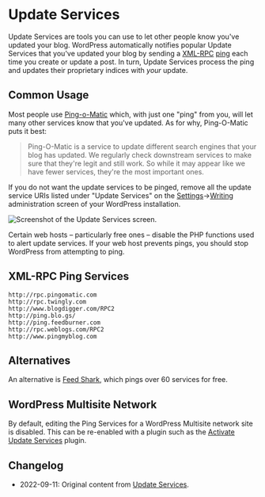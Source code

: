 # Update Services

Update Services are tools you can use to let other people know you've updated your blog. WordPress automatically notifies popular Update Services that you've updated your blog by sending a [XML-RPC](http://www.xmlrpc.com/) [ping](https://wordpress.org/support/article/glossary/#pingback) each time you create or update a post. In turn, Update Services process the ping and updates their proprietary indices with _your_ update. 

## Common Usage

Most people use [Ping-o-Matic](https://pingomatic.com/) which, with just one "ping" from you, will let many other services know that you've updated. As for why, Ping-O-Matic puts it best:

> Ping-O-Matic is a service to update different search engines that your blog has updated.
> We regularly check downstream services to make sure that they're legit and still work. So while it may appear like we have fewer services, they're the most important ones.

If you do not want the update services to be pinged, remove all the update service URIs listed under "Update Services" on the [Settings](https://wordpress.org/support/article/administration-screens/#settings-configuration-settings)->[Writing](https://wordpress.org/support/article/settings-writing-screen/) administration screen of your WordPress installation.

![Screenshot of the Update Services screen.](https://wordpress.org/support/files/2018/10/update_service.png)

Certain web hosts – particularly free ones – disable the PHP functions used to alert update services. If your web host prevents pings, you should stop WordPress from attempting to ping.

## XML-RPC Ping Services

```
http://rpc.pingomatic.com
http://rpc.twingly.com
http://www.blogdigger.com/RPC2
http://ping.blo.gs/
http://ping.feedburner.com
http://rpc.weblogs.com/RPC2
http://www.pingmyblog.com
```

## Alternatives
An alternative is [Feed Shark](https://feedshark.brainbliss.com/), which pings over 60 services for free.

## WordPress Multisite Network
By default, editing the Ping Services for a WordPress Multisite network site is disabled. This can be re-enabled with a plugin such as the [Activate Update Services](https://wordpress.org/plugins/activate-update-services/) plugin.


## Changelog

- 2022-09-11: Original content from [Update Services](https://wordpress.org/support/article/update-services/).

